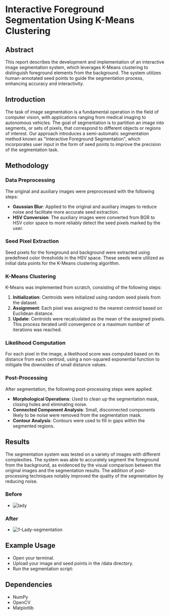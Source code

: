 # Interactive Foreground Segmentation Using K-Means Clustering

## Abstract

This report describes the development and implementation of an interactive image segmentation system, which leverages K-Means clustering to distinguish foreground elements from the background. The system utilizes human-annotated seed points to guide the segmentation process, enhancing accuracy and interactivity.

## Introduction

The task of image segmentation is a fundamental operation in the field of computer vision, with applications ranging from medical imaging to autonomous vehicles. The goal of segmentation is to partition an image into segments, or sets of pixels, that correspond to different objects or regions of interest. Our approach introduces a semi-automatic segmentation method known as "Interactive Foreground Segmentation", which incorporates user input in the form of seed points to improve the precision of the segmentation task.

## Methodology

### Data Preprocessing

The original and auxiliary images were preprocessed with the following steps:

- **Gaussian Blur**: Applied to the original and auxiliary images to reduce noise and facilitate more accurate seed extraction.
- **HSV Conversion**: The auxiliary images were converted from BGR to HSV color space to more reliably detect the seed pixels marked by the user.

### Seed Pixel Extraction

Seed pixels for the foreground and background were extracted using predefined color thresholds in the HSV space. These seeds were utilized as initial data points for the K-Means clustering algorithm.

### K-Means Clustering

K-Means was implemented from scratch, consisting of the following steps:

1. **Initialization**: Centroids were initialized using random seed pixels from the dataset.
2. **Assignment**: Each pixel was assigned to the nearest centroid based on Euclidean distance.
3. **Update**: Centroids were recalculated as the mean of the assigned pixels. This process iterated until convergence or a maximum number of iterations was reached.

### Likelihood Computation

For each pixel in the image, a likelihood score was computed based on its distance from each centroid, using a non-squared exponential function to mitigate the downsides of small distance values.

### Post-Processing

After segmentation, the following post-processing steps were applied:

- **Morphological Operations**: Used to clean up the segmentation mask, closing holes and eliminating noise.
- **Connected Component Analysis**: Small, disconnected components likely to be noise were removed from the segmentation mask.
- **Contour Analysis**: Contours were used to fill in gaps within the segmented regions.

## Results

The segmentation system was tested on a variety of images with different complexities. The system was able to accurately segment the foreground from the background, as evidenced by the visual comparison between the original images and the segmentation results. The addition of post-processing techniques notably improved the quality of the segmentation by reducing noise.

### Before 

- ![lady](https://github.com/MuhammadHaziq1337/Interactive-Foreground-Segmentation-Using-K-Means-Clustering/assets/148570176/e56b4f8e-78af-41a6-88cc-0d1e6c8fca40)
### After
- ![1-Lady-segmentation](https://github.com/MuhammadHaziq1337/Interactive-Foreground-Segmentation-Using-K-Means-Clustering/assets/148570176/f6bcf462-c0de-4d05-8a19-e6b785b4481c)


## Example Usage
- Open your terminal.
- Upload your image and seed points in the /data directory.
- Run the segmentation script:

## Dependencies
- NumPy
- OpenCV
- Matplotlib
